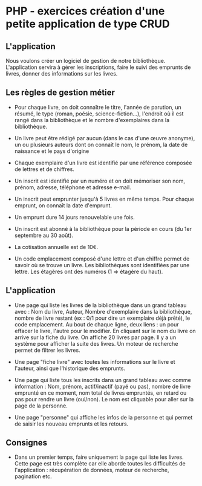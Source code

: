 # PHP - exercices création d'une petite application de type CRUD

## L'application

Nous voulons créer un logiciel de gestion de notre bibliothèque. L'application servira à gérer les inscriptions, faire le suivi des emprunts de livres, donner des informations sur les livres.

## Les règles de gestion métier

- Pour chaque livre, on doit connaître le titre, l'année de parution, un résumé, le type (roman, poésie, science-fiction...), l'endroit où il est rangé dans la bibliothèque et le nombre d'exemplaires dans la bibliothèque.

- Un livre peut être rédigé par aucun (dans le cas d'une œuvre anonyme), un ou plusieurs auteurs dont on connaît le nom, le prénom, la date de naissance et le pays d'origine

- Chaque exemplaire d'un livre est identifié par une référence composée de lettres et de chiffres.

- Un inscrit est identifié par un numéro et on doit mémoriser son nom, prénom, adresse, téléphone et adresse e-mail.

- Un inscrit peut emprunter jusqu'à 5 livres en même temps. Pour chaque emprunt, on connaît la date d'emprunt.

- Un emprunt dure 14 jours renouvelable une fois.

- Un inscrit est abonné à la bibliothèque pour la période en cours (du 1er septembre au 30 août).

- La cotisation annuelle est de 10€.

- Un code emplacement composé d'une lettre et d'un chiffre permet de savoir où se trouve un livre. Les bibliothèques sont identifiées par une lettre. Les étagères ont des numéros (1 => étagère du haut).

## L'application

- Une page qui liste les livres de la bibliothèque dans un grand tableau avec : Nom du livre, Auteur, Nombre d'exemplaire dans la bibliothèque, nombre de livre restant (ex : 0/1 pour dire un exemplaire déjà prêté), le code emplacement.
Au bout de chaque ligne, deux liens : un pour effacer le livre, l'autre pour le modifier.
En cliquant sur le nom du livre on arrive sur la fiche du livre.
On affiche 20 livres par page. Il y a un système pour afficher la suite des livres.
Un moteur de recherche permet de filtrer les livres.

- Une page "fiche livre" avec toutes les informations sur le livre et l'auteur, ainsi que l'historique des emprunts.

- Une page qui liste tous les inscrits dans un grand tableau avec comme information : Nom, prénom, actif/inactif (payé ou pas), nombre de livre emprunté en ce moment, nom total de livres empruntés, en retard ou pas pour rendre un livre  (oui/non).
Le nom est cliquable pour aller sur la page de la personne.

- Une page "personne" qui affiche les infos de la personne et qui permet de saisir les nouveau emprunts et les retours.

## Consignes

- Dans un premier temps, faire uniquement la page qui liste les livres. Cette page est très complète car elle aborde toutes les difficultés de l'application : récupération de données, moteur de recherche, pagination etc.
